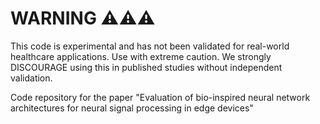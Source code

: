 # WARNING ⚠️⚠️⚠️
This code is experimental and has not been validated for real-world healthcare applications. Use with extreme caution. We strongly DISCOURAGE using this in published studies without independent validation.

Code repository for the paper "Evaluation of bio-inspired neural network architectures for neural signal processing in edge devices"

